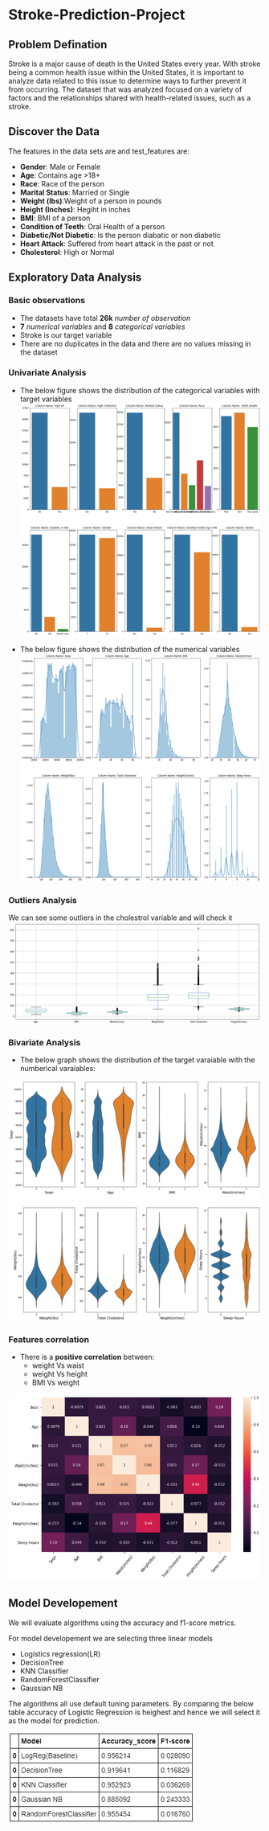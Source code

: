 # Stroke-Prediction-Project

## Problem Defination
Stroke is a major cause of death in the United States every year. With stroke being a common health issue within the United States, it is important to analyze data related to this issue to determine ways to further prevent it from occurring. The dataset that was analyzed focused on a variety of factors and the relationships shared with health-related issues, such as a stroke.

## Discover the Data

The features in the data sets are and test_features are:

+ **Gender**: Male or Female
+ **Age**: Contains age >18+
+ **Race**: Race of the person
+ **Marital Status**: Married or Single
+ **Weight (lbs)**:Weight of a person in pounds
+ **Height (Inches)**: Hegiht in inches 
+ **BMI**: BMI of a person
+ **Condition of Teeth**: Oral Health of a person
+ **Diabetic/Not Diabetic**: Is the person diabatic or non diabetic
+ **Heart Attack**: Suffered from heart attack in the past or not
+ **Cholesterol**: High or Normal

## Exploratory Data Analysis 

### Basic observations

+ The datasets have total **26k** *number of observation*
+ **7** *numerical variables* and **8** *categorical variables*
+ Stroke is our target variable
+ There are no duplicates in the data and there are no values missing in the dataset

### Univariate Analysis

+ The below figure shows the distribution of the categorical variables with target variables
![Target vs Categorical variable](https://github.com/DhruTewa/Stroke-Prediction-Project/blob/master/Images/Categorical_Univariate_Analysis.png)

+ The below figure shows the distribution of the numerical variables
![Numerical variables Distribution](https://github.com/DhruTewa/Stroke-Prediction-Project/blob/master/Images/Numerical_Univariate_Analysis.png)

### Outliers Analysis

We can see some outliers in the cholestrol variable and will check it 
![Outliers Detection](https://github.com/DhruTewa/Stroke-Prediction-Project/blob/master/Images/Outlier%20Analysis.png)


### Bivariate Analysis

+ The below graph shows the distribution of the target varaiable with the numberical varaiables:

![Target vs Numerical variable](https://github.com/DhruTewa/Stroke-Prediction-Project/blob/master/Images/Target%20vs%20Numerical%20variable.png)


### Features correlation

+ There is a **positive correlation** between:
    + weight Vs waist 
    + weight Vs height 
    + BMI Vs weight 
 

![Features_Correlation](https://github.com/DhruTewa/Stroke-Prediction-Project/blob/master/Images/variable_correlation.png)

## Model Developement

We will evaluate algorithms using the accuracy  and f1-score metrics.

For model developement we are selecting three linear models
- Logistics regression(LR)
- DecisionTree
- KNN Classifier
- RandomForestClassifier
- Gaussian NB

The algorithms all use default tuning parameters. By comparing the below table accuracy of Logistic Regression is heighest and hence we will select it as the model for prediction.


![Model Comparision](https://github.com/DhruTewa/Stroke-Prediction-Project/blob/master/Images/Model%20Score.JPG)
